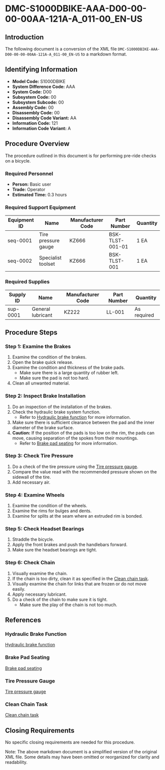 # DMC-S1000DBIKE-AAA-D00-00-00-00AA-121A-A_011-00_EN-US
## Introduction
The following document is a conversion of the XML file `DMC-S1000DBIKE-AAA-D00-00-00-00AA-121A-A_011-00_EN-US` to a markdown format.

## Identifying Information
* **Model Code:** S1000DBIKE
* **System Difference Code:** AAA
* **System Code:** D00
* **Subsystem Code:** 00
* **Subsystem Subcode:** 00
* **Assembly Code:** 00
* **Disassembly Code:** 00
* **Disassembly Code Variant:** AA
* **Information Code:** 121
* **Information Code Variant:** A

## Procedure Overview
The procedure outlined in this document is for performing pre-ride checks on a bicycle.

### Required Personnel
* **Person:** Basic user
* **Trade:** Operator
* **Estimated Time:** 0.3 hours

### Required Support Equipment
| Equipment ID | Name | Manufacturer Code | Part Number | Quantity |
| --- | --- | --- | --- | --- |
| seq-0001 | Tire pressure gauge | KZ666 | BSK-TLST-001-01 | 1 EA |
| seq-0002 | Specialist toolset | KZ666 | BSK-TLST-001 | 1 EA |

### Required Supplies
| Supply ID | Name | Manufacturer Code | Part Number | Quantity |
| --- | --- | --- | --- | --- |
| sup-0001 | General lubricant | KZ222 | LL-001 | As required |

## Procedure Steps
### Step 1: Examine the Brakes
1. Examine the condition of the brakes.
2. Open the brake quick release.
3. Examine the condition and thickness of the brake pads.
	* Make sure there is a large quantity of rubber left.
	* Make sure the pad is not too hard.
4. Clean all unwanted material.

### Step 2: Inspect Brake Installation
1. Do an inspection of the installation of the brakes.
2. Check the hydraulic brake system function.
	+ Refer to [Hydraulic brake function](#hydraulic-brake-function) for more information.
3. Make sure there is sufficient clearance between the pad and the inner diameter of the brake surface.
4. **Caution:** If the position of the pads is too low on the rim, the pads can move, causing separation of the spokes from their mountings.
	+ Refer to [Brake pad seating](#brake-pad-seating) for more information.

### Step 3: Check Tire Pressure
1. Do a check of the tire pressure using the [Tire pressure gauge](#tire-pressure-gauge).
2. Compare the value read with the recommended pressure shown on the sidewall of the tire.
3. Add necessary air.

### Step 4: Examine Wheels
1. Examine the condition of the wheels.
2. Examine the rims for bulges and dents.
3. Examine for splits at the seam where an extruded rim is bonded.

### Step 5: Check Headset Bearings
1. Straddle the bicycle.
2. Apply the front brakes and push the handlebars forward.
3. Make sure the headset bearings are tight.

### Step 6: Check Chain
1. Visually examine the chain.
2. If the chain is too dirty, clean it as specified in the [Clean chain task](#clean-chain-task).
3. Visually examine the chain for links that are frozen or do not move easily.
4. Apply necessary lubricant.
5. Do a check of the chain to make sure it is tight.
	* Make sure the play of the chain is not too much.

## References
### Hydraulic Brake Function
[Hydraulic brake function](#hydraulic-brake-function)

### Brake Pad Seating
[Brake pad seating](#brake-pad-seating)

### Tire Pressure Gauge
[Tire pressure gauge](#tire-pressure-gauge)

### Clean Chain Task
[Clean chain task](#clean-chain-task)

## Closing Requirements
No specific closing requirements are needed for this procedure.

Note: The above markdown document is a simplified version of the original XML file. Some details may have been omitted or reorganized for clarity and readability.